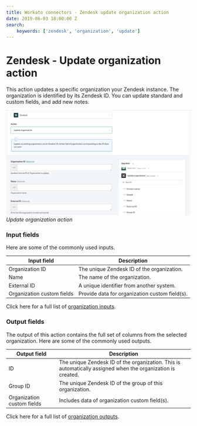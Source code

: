 ```yaml
---
title: Workato connectors - Zendesk update organization action
date: 2019-06-03 18:00:00 Z
search:
    keywords: ['zendesk', 'organization', 'update']
---
```


# Zendesk - Update organization action
This action updates a specific organization your Zendesk instance. The organization is identified by its Zendesk ID. You can update standard and custom fields, and add new notes.

![Update organization action](/assets/images/connectors/zendesk/update-organization-action.png)
*Update organization action*

### Input fields
Here are some of the commonly used inputs.

| Input field     | Description                                               |
|-----------------|-----------------------------------------------------------|
| Organization ID | The unique Zendesk ID of the organization.                |
| Name            | The name of the organization.                             |
| External ID     | A unique identifier from another system.                  |
| Organization custom fields | Provide data for organization custom field(s). |

Click here for a full list of [organization inputs](/connectors/zendesk/organization-fields.md#organization-input-fields).

### Output fields
The output of this action contains the full set of columns from the selected organization. Here are some of the commonly used outputs.

| Output field | Description                                                  |
|--------------|--------------------------------------------------------------|
| ID           | The unique Zendesk ID of the organization. This is automatically assigned when the organization is created. |
| Group ID     | The unique Zendesk ID of the group of this organization.     |
| Organization custom fields | Includes data of organization custom field(s). |

Click here for a full list of [organization outputs](/connectors/zendesk/organization-fields.md#organization-output-fields).
